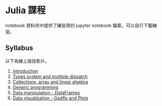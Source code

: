 # Julia 課程

notebook 資料夾中提供了練習用的 jupyter notebook 檔案，可以自行下載練習。

## Syllabus

以下為線上版投影片。

1. [Introduction](https://yuehhua.github.io/julia-programming-and-data-science-2020/1_introduction/)
2. [Types system and multiple dispatch](https://yuehhua.github.io/julia-programming-and-data-science-2020/2_types/)
3. [Collections, array and linear algebra](https://yuehhua.github.io/julia-programming-and-data-science-2020/3_collections/)
4. [Generic programming](https://yuehhua.github.io/julia-programming-and-data-science-2020/4_generic_programming/)
5. [Data manipulation - DataFrames](https://yuehhua.github.io/julia-programming-and-data-science-2020/5_data_manipulation/)
6. [Data visualization - Gadfly and Plots](https://yuehhua.github.io/julia-programming-and-data-science-2020/6_data_visualization/)

